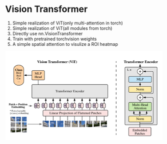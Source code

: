 # Vision Transformer
1. Simple realization of ViT(only multi-attention in torch)
2. Simple realization of ViT(all modules from torch)
3. Directly use nn.VisionTransformer
4. Train with pretrained torchvision weights
5. A simple spatial attention to visulize a ROI heatmap

![frame](frame.png)
